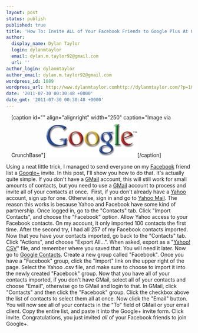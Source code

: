 ```yaml
---
layout: post
status: publish
published: true
title: 'How To: Invite ALL of Your Facebook Friends to Google Plus At Once'
author:
  display_name: Dylan Taylor
  login: dylanmtaylor
  email: dylan.m.taylor92@gmail.com
  url: ''
author_login: dylanmtaylor
author_email: dylan.m.taylor92@gmail.com
wordpress_id: 1089
wordpress_url: http://www.dylanmtaylor.comhttp://dylanmtaylor.com/?p=1089
date: '2011-07-30 00:30:48 +0000'
date_gmt: '2011-07-30 00:30:48 +0000'
---
```

<div class="zemanta-img" style="margin: 1em; display: block;">
<p>[caption id="" align="alignright" width="250" caption="Image via CrunchBase"]<a href="http://www.crunchbase.com/company/google"><img title="Image representing Google as depicted in Crunc..." src="/images/blog/2011/07/29578v7-max-450x45011.jpg" alt="Image representing Google as depicted in Crunc..." width="250" height="99" /></a>[/caption]</p>
</div>
<p>Using a neat little trick, I managed to send everyone on my <a class="zem_slink" title="Facebook" href="http://facebook.com" rel="homepage">Facebook</a> friend list a <a href="http://dylanmtaylor.com/+">Google+</a> invite. In this post, I'll show you how to do that. It's actually quite simple. If you don't have a <a title="Gmail" href="http://gmail.com/" rel="homepage">GMail</a> account, this will still work for small amounts of contacts, but you need to use a <a class="zem_slink" title="Gmail" href="http://gmail.com" rel="homepage">GMail</a> account to process and invite all of your contacts at once.  First, if you don't already have a <a class="zem_slink" title="Yahoo!" href="http://www.yahoo.com" rel="homepage">Yahoo</a> account, sign up for one. Otherwise, sign in and go to <a href="http://mail.yahoo.com">Yahoo Mail</a>. The reason this works is because Yahoo and Facebook have some kind of partnership. Once logged in, go to the "Contacts" tab. Click "Import Contacts", and choose the "Facebook" option. Allow Yahoo access to your Facebook contacts. On my account, it only imported 100 contacts the first time. After the second try, I had all 257 of my Facebook contacts imported. Now that you have your contacts imported, go back to the "Contacts" tab. Click "Actions", and choose "Export All...". When asked, export as a "<a class="zem_slink" title="Yahoo!" href="http://www.yahoo.com" rel="homepage">Yahoo!</a> <a class="zem_slink" title="Comma-separated values" href="http://en.wikipedia.org/wiki/Comma-separated_values" rel="wikipedia">CSV</a>" file, and remember where you saved that. You will need it later. Now go to <a href="http://google.com/contacts">Google Contacts</a>. Create a new group called "Facebook". Once you have a "Facebook" group, click the "Import" link on the upper right of the page. Select the Yahoo .csv file, and make sure to choose to import it into the newly created "Facebook" group. Now that you have all of your contacts imported, if you don't have GMail, select all of your contacts and choose "Email", otherwise go to GMail and login to that. In GMail, click "Contacts" and then click the "Facebook" group. Click the checkbox above the list of contacts to select them all at once. Now click the "Email" button. You will now see all of your contacts in the "To" field of GMail or your email client. Copy the entire list, and paste it into the Google+ invite form. Click invite. Congratulations, you just invited <em>all</em> of your Facebook friends to join Google+.</p>
<div class="zemanta-pixie" style="margin-top: 10px; height: 15px;"><img class="zemanta-pixie-img" style="border: none; float: right;" src="http://img.zemanta.com/pixy.gif?x-id=9c4e9c3d-aa19-4880-90c8-f3d410f9fc78" alt="" /></div>
